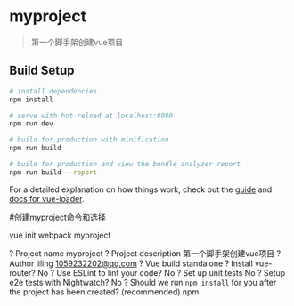 # myproject

> 第一个脚手架创建vue项目

## Build Setup

``` bash
# install dependencies
npm install

# serve with hot reload at localhost:8080
npm run dev

# build for production with minification
npm run build

# build for production and view the bundle analyzer report
npm run build --report
```

For a detailed explanation on how things work, check out the [guide](http://vuejs-templates.github.io/webpack/) and [docs for vue-loader](http://vuejs.github.io/vue-loader).


#创建myproject命令和选择

vue init webpack myproject

? Project name myproject
? Project description 第一个脚手架创建vue项目
? Author liling <1059232202@qq.com>
? Vue build standalone
? Install vue-router? No
? Use ESLint to lint your code? No
? Set up unit tests No
? Setup e2e tests with Nightwatch? No
? Should we run `npm install` for you after the project has been created? (recommended) npm